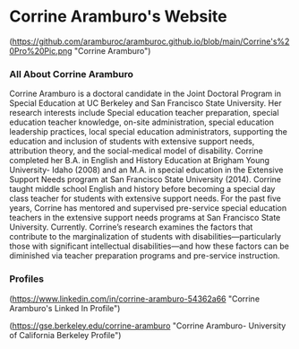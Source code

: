 # Corrine Aramburo's Website

(https://github.com/aramburoc/aramburoc.github.io/blob/main/Corrine's%20Pro%20Pic.png "Corrine Aramburo")

### All About Corrine Aramburo

Corrine Aramburo is a doctoral candidate in the Joint Doctoral Program in Special Education at UC Berkeley and San Francisco State University. Her research interests include Special education teacher preparation, special education teacher knowledge, on-site administration, special education leadership practices, local special education administrators, supporting the education and inclusion of students with extensive support needs, attribution theory, and the social-medical model of disability. Corrine completed her B.A. in English and History Education at Brigham Young University- Idaho (2008) and an M.A. in special education in the Extensive Support Needs program at San Francisco State University (2014). Corrine taught middle school English and history before becoming a special day class teacher for students with extensive support needs. For the past five years, Corrine has mentored and supervised pre-service special education teachers in the extensive support needs programs at San Francisco State University. Currently. Corrine’s research examines the factors that contribute to the marginalization of students with disabilities—particularly those with significant intellectual disabilities—and how these factors can be diminished via teacher preparation programs and pre-service instruction.

### Profiles
(https://www.linkedin.com/in/corrine-aramburo-54362a66 "Corrine Aramburo's Linked In Profile")

(https://gse.berkeley.edu/corrine-aramburo "Corrine Aramburo- University of California Berkeley Profile")
